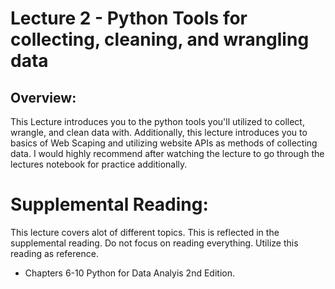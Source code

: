 # Lecture 2 - Python Tools for collecting, cleaning, and wrangling data

## Overview:
This Lecture introduces you to the python tools you'll utilized to collect, wrangle, and clean data with. Additionally, this lecture introduces you to basics of Web Scaping and utilizing website APIs as methods of collecting data. I would highly recommend after watching the lecture to go through the lectures notebook for practice additionally.


# Supplemental Reading:
This lecture covers alot of different topics. This is reflected in the supplemental reading. Do not focus on reading everything. Utilize this reading as reference. 
- Chapters 6-10 Python for Data Analyis 2nd Edition. 